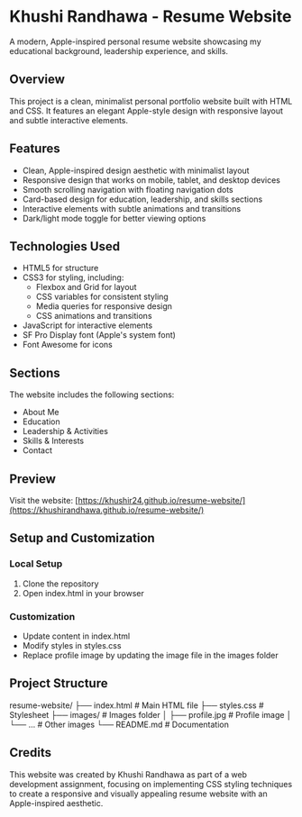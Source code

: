 # Khushi Randhawa - Resume Website

A modern, Apple-inspired personal resume website showcasing my educational background, leadership experience, and skills.

## Overview

This project is a clean, minimalist personal portfolio website built with HTML and CSS. It features an elegant Apple-style design with responsive layout and subtle interactive elements.

## Features

- Clean, Apple-inspired design aesthetic with minimalist layout
- Responsive design that works on mobile, tablet, and desktop devices
- Smooth scrolling navigation with floating navigation dots
- Card-based design for education, leadership, and skills sections
- Interactive elements with subtle animations and transitions
- Dark/light mode toggle for better viewing options

## Technologies Used

- HTML5 for structure
- CSS3 for styling, including:
  - Flexbox and Grid for layout
  - CSS variables for consistent styling
  - Media queries for responsive design
  - CSS animations and transitions
- JavaScript for interactive elements
- SF Pro Display font (Apple's system font)
- Font Awesome for icons

## Sections

The website includes the following sections:

- About Me
- Education
- Leadership & Activities
- Skills & Interests
- Contact

## Preview

Visit the website: [https://khushir24.github.io/resume-website/](https://khushirandhawa.github.io/resume-website/)

## Setup and Customization

### Local Setup
1. Clone the repository
2. Open index.html in your browser

### Customization
- Update content in index.html
- Modify styles in styles.css
- Replace profile image by updating the image file in the images folder

## Project Structure


resume-website/
├── index.html         # Main HTML file
├── styles.css         # Stylesheet
├── images/            # Images folder
│   ├── profile.jpg    # Profile image
│   └── ...            # Other images
└── README.md          # Documentation


## Credits

This website was created by Khushi Randhawa as part of a web development assignment, focusing on implementing CSS styling techniques to create a responsive and visually appealing resume website with an Apple-inspired aesthetic.
